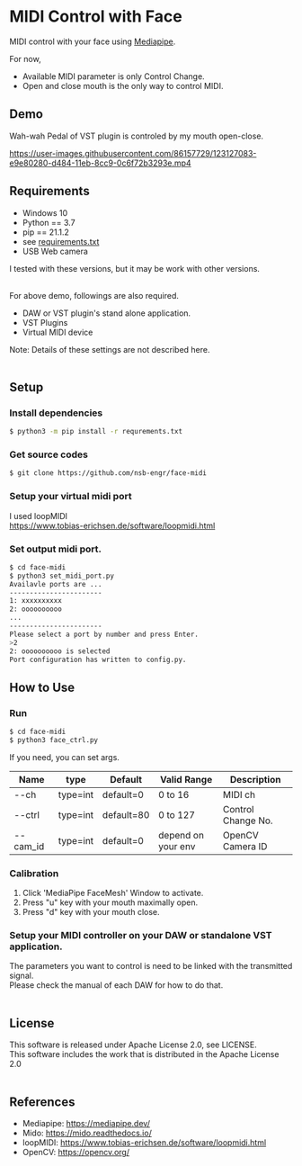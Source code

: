 # MIDI Control with Face
MIDI control with your face using [Mediapipe](https://mediapipe.dev/).<br/>

For now,<br/>
* Available MIDI parameter is only Control Change.
* Open and close mouth is the only way to control MIDI.

## Demo
Wah-wah Pedal of VST plugin is controled by my mouth open-close.<br/>

https://user-images.githubusercontent.com/86157729/123127083-e9e80280-d484-11eb-8cc9-0c6f72b3293e.mp4


## Requirements

* Windows 10<br/>
* Python == 3.7<br/>
* pip == 21.1.2
* see [requirements.txt](./requirements.txt)
* USB Web camera

I tested with these versions, but it may be work with other versions.<br/><br/>

For above demo, followings are also required.
* DAW or VST plugin's stand alone application.
* VST Plugins
* Virtual MIDI device

Note: Details of these settings are not described here.<br/><br/>

## Setup
### Install dependencies

```bash
$ python3 -m pip install -r requrements.txt
```

### Get source codes
```bash
$ git clone https://github.com/nsb-engr/face-midi
```

### Setup your virtual midi port<br/>
I used loopMIDI<br/>
https://www.tobias-erichsen.de/software/loopmidi.html


### Set output midi port.
```bash
$ cd face-midi
$ python3 set_midi_port.py
Availavle ports are ...
-----------------------
1: xxxxxxxxxx
2: oooooooooo
...
-----------------------
Please select a port by number and press Enter.
>2
2: oooooooooo is selected
Port configuration has written to config.py.
```

## How to Use
### Run 
```bash
$ cd face-midi
$ python3 face_ctrl.py
```
If you need, you can set args.

| Name | type | Default |Valid Range |Description| 
|-|-|-|-|-|
|--ch    |type=int  |default=0  | 0 to 16 |MIDI ch|
|--ctrl  |type=int  |default=80 | 0 to 127 |Control Change No. |
|--cam_id |type=int  |default=0  | depend on your env| OpenCV Camera ID |


### Calibration

1. Click 'MediaPipe FaceMesh' Window to activate.<br/>
2. Press "u" key with your mouth maximally open. <br/>
3. Press "d" key with your mouth close. <br/>

### Setup your MIDI controller on your DAW or standalone VST application.
The parameters you want to control is need to be linked with the transmitted signal.<br/>
Please check the manual of each DAW for how to do that.<br/>
<br/>

## License
This software is released under Apache License 2.0, see LICENSE.<br/>
This software includes the work that is distributed in the Apache License 2.0<br/>
<br/>

## References
* Mediapipe: https://mediapipe.dev/
* Mido: https://mido.readthedocs.io/
* loopMIDI: https://www.tobias-erichsen.de/software/loopmidi.html
* OpenCV: https://opencv.org/
